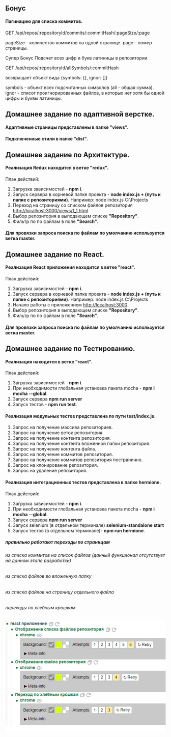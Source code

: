 ## Бонус
#### Пагинацию для списка коммитов. 
GET /api/repos/:repositoryId/commits/:commitHash/:pageSize/:page

pageSize - количество коммитов на одной странице.
page - номер страницы.

Супер Бонус
Подсчет всех цифр и букв латиницы в репозитории.

GET /api/repos/:repositoryId/allSymbols/:commitHash

возвращает объект вида {symbols: {}, ignor: []}

symbols - объект всех подсчитанных символов (all - общая сумма).
ignor  - списог проигнорированных файлов, в которых нет хотя бы одной цифры и буквы латиницы.

## Домашнее задание по адаптивной верстке.

#### Адаптивные страницы представлены в папке "views". 
#### Подключенные стили в папке "dist".

## Домашнее задание по Архитектуре.

#### Реализация Redux находится в ветке "redux".

План действий:

1. Загрузка зависимостей - **npm i**.
2. Запуск сервера в корневой папке проекта - **node index.js + (путь к папке с репозиториями)**.
    Например: node index.js C:\Projects
3. Переход на страницу со списком файлов репозитория <http://localhost:3000/views/1_1.html>.
4. Выбор репозитория в выподающем списке **"Repository"**.
5. Фильтр по по файлам в поле **"Search"**.

#### Для провязки запроса поиска по файлам по умолчанию используется ветка master.

## Домашнее задание по React.

#### Реализация React приложения находится в ветке "react".

План действий:

1. Загрузка зависимостей - **npm i**.
2. Запуск сервера в корневой папке проекта - **node index.js + (путь к папке с репозиториями)**.
    Например: node index.js C:\Projects
3. Начало работы с приложением <http://localhost:3000>.
4. Выбор репозитория в выподающем списке **"Repository"**.
5. Фильтр по по файлам в поле **"Search"**.

#### Для провязки запроса поиска по файлам по умолчанию используется ветка master.

## Домашнее задание по Тестированию.

#### Реализация находится в ветке "react".

План действий:

1. Загрузка зависимостей - **npm i**.
2. При необходимости глобальная установка пакета mocha - **npm i mocha --global**.
3. Запуск сервера **npm run server**
4. Запуск тестов - **npm run test**.

#### Реализация модульных тестов представлена по пути test/index.js.

1. Запрос на получение массива репозиториев.
2. Запрос на получение веток репозитория.
3. Запрос на получение контента репозитория.
4. Запрос на получение контента вложенной папки репозитория.
5. Запрос на получение контента файла.
6. Запрос на получение коммитов репозитория.
7. Запрос на получение коммитов репозитория постранично.
8. Запрос на клонирование репозитория.
9. Запрос на удаление репозитория.

#### Реализация интеграционных тестов представлена в папке hermione.

План действий:

1. Загрузка зависимостей - **npm i**.
2. При необходимости глобальная установка пакета mocha - **npm i mocha --global**.
3. Запуск сервера **npm run server**
4. Запуск selenium (в отдельном терминале) **selenium-standalone start**
5. Запуск тестов (в отдельном терминале)- **npm run hermione**.

##### правильно работают переходы по страницам
###### из списка коммитов на список файлов (данный функционал отсутствует на данном этапе разработки)
###### из списка файлов во вложенную папку
###### из списка файлов на страницу отдельного файла
###### переходы по хлебным крошкам

![test](hermione/test.jpg)